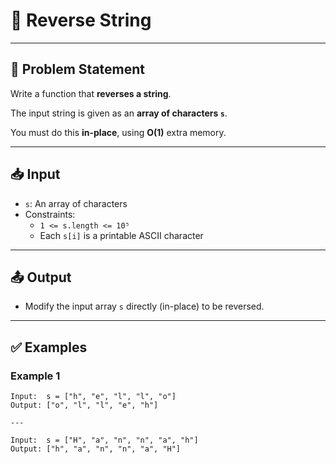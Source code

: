 # 🔄 Reverse String

---

## 🧩 Problem Statement

Write a function that **reverses a string**.

The input string is given as an **array of characters `s`**.

You must do this **in-place**, using **O(1)** extra memory.

---

## 📥 Input

- `s`: An array of characters  
- Constraints:
  - `1 <= s.length <= 10⁵`
  - Each `s[i]` is a printable ASCII character

---

## 📤 Output

- Modify the input array `s` directly (in-place) to be reversed.

---

## ✅ Examples

### Example 1

```text
Input:  s = ["h", "e", "l", "l", "o"]
Output: ["o", "l", "l", "e", "h"]

---

Input:  s = ["H", "a", "n", "n", "a", "h"]
Output: ["h", "a", "n", "n", "a", "H"]
